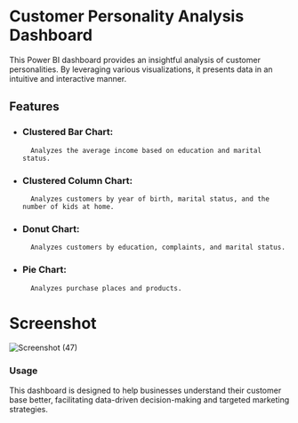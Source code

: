 # Customer Personality Analysis Dashboard
This Power BI dashboard provides an insightful analysis of customer personalities. By leveraging various visualizations, it presents data in an intuitive and interactive manner.

## Features
* ###  Clustered Bar Chart:
        Analyzes the average income based on education and marital status.
* ### Clustered Column Chart:
        Analyzes customers by year of birth, marital status, and the number of kids at home.
* ### Donut Chart:
        Analyzes customers by education, complaints, and marital status.
* ### Pie Chart:
        Analyzes purchase places and products.
  
# Screenshot

![Screenshot (47)](https://github.com/user-attachments/assets/ef6896f2-57c9-4d72-8e06-3f14fcfa8163)


### Usage
This dashboard is designed to help businesses understand their customer base better, facilitating data-driven decision-making and targeted marketing strategies.

